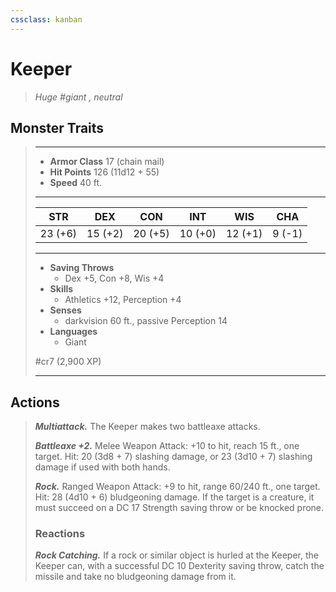 ```yaml
---
cssclass: kanban
---
```


# Keeper
>*Huge #giant , neutral*
## Monster Traits
>___
>- **Armor Class** 17 (chain mail)
>- **Hit Points** 126 (11d12 + 55)
>- **Speed** 40 ft.
>___
>|STR|DEX|CON|INT|WIS|CHA|
>|:---:|:---:|:---:|:---:|:---:|:---:|
>|23 (+6)|15 (+2)|20 (+5)|10 (+0)|12 (+1)|9 (-1)|
>___
>- **Saving Throws**
>	 - Dex +5, Con +8, Wis +4
>- **Skills**
>	 - Athletics +12, Perception +4
>- **Senses**
>	 - darkvision 60 ft., passive Perception 14
>- **Languages**
>	 - Giant
>
> #cr7 (2,900 XP)
>___
## Actions
>***Multiattack.*** The Keeper makes two battleaxe attacks.  
>
>***Battleaxe +2.*** Melee Weapon Attack: +10 to hit, reach 15 ft., one target. Hit: 20 (3d8 + 7) slashing damage, or 23 (3d10 + 7) slashing damage if used with both hands.  
>
>***Rock.*** Ranged Weapon Attack: +9 to hit, range 60/240 ft., one target. Hit: 28 (4d10 + 6) bludgeoning damage. If the target is a creature, it must succeed on a DC 17 Strength saving throw or be knocked prone.  
>
>### Reactions
>***Rock Catching.*** If a rock or similar object is hurled at the Keeper, the Keeper can, with a successful DC 10 Dexterity saving throw, catch the missile and take no bludgeoning damage from it.